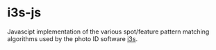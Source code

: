 i3s-js
======

Javascipt implementation of the various spot/feature pattern matching algorithms used by the photo ID software [i3s](http://reijns.com/i3s).
